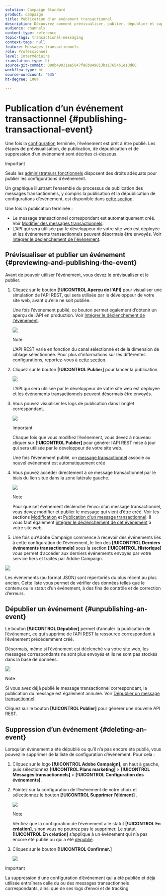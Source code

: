 ```yaml
---
solution: Campaign Standard
product: campaign
title: Publication d'un événement transactionnel
description: Découvrez comment prévisualiser, publier, dépublier et supprimer une configuration d’événement transactionnel.
audience: channels
content-type: reference
topic-tags: transactional-messaging
context-tags: null
feature: Messages transactionnels
role: Professionnel
level: Intermédiaire
translation-type: ht
source-git-commit: 088b49931ee5047fa6b949813ba17654b1e10d60
workflow-type: ht
source-wordcount: '635'
ht-degree: 100%

---
```



# Publication d’un événement transactionnel {#publishing-transactional-event}

Une fois la [configuration](../../channels/using/configuring-transactional-event.md) terminée, l’événement est prêt à être publié. Les étapes de prévisualisation, de publication, de dépublication et de suppression d’un événement sont décrites ci-dessous.

>[!IMPORTANT]
>
>Seuls les [administrateurs fonctionnels](../../administration/using/users-management.md#functional-administrators) <!--being part of the **[!UICONTROL All]** [organizational unit](../../administration/using/organizational-units.md) -->disposent des droits adéquats pour publier les configurations d’événement.

Un graphique illustrant l’ensemble du processus de publication des messages transactionnels, y compris la publication et la dépublication de configurations d’événement, est disponible dans [cette section](../../channels/using/publishing-transactional-message.md).

Une fois la publication terminée :
* Le message transactionnel correspondant est automatiquement créé. Voir [Modifier des messages transactionnels](../../channels/using/editing-transactional-message.md).
* L’API qui sera utilisée par le développeur de votre site web est déployée et les événements transactionnels peuvent désormais être envoyés. Voir [Intégrer le déclenchement de l&#39;événement](../../channels/using/getting-started-with-transactional-msg.md#integrate-event-trigger).

## Prévisualiser et publier un événement {#previewing-and-publishing-the-event}

Avant de pouvoir utiliser l’événement, vous devez le prévisualiser et le publier.

1. Cliquez sur le bouton **[!UICONTROL Aperçu de l&#39;API]** pour visualiser une simulation de l’API REST, qui sera utilisée par le développeur de votre site web, avant qu’elle ne soit publiée.

   Une fois l’événement publié, ce bouton permet également d’obtenir un aperçu de l’API en production. Voir [Intégrer le déclenchement de l&#39;événement](../../channels/using/getting-started-with-transactional-msg.md#integrate-event-trigger).

   ![](assets/message-center_api_preview.png)

   >[!NOTE]
   >
   >L’API REST varie en fonction du canal sélectionné et de la dimension de ciblage sélectionnée. Pour plus d’informations sur les différentes configurations, reportez-vous à [cette section](../../channels/using/configuring-transactional-event.md#transactional-event-specific-configurations).

1. Cliquez sur le bouton **[!UICONTROL Publier]** pour lancer la publication.

   ![](assets/message-center_pub.png)

   L’API qui sera utilisée par le développeur de votre site web est déployée et les événements transactionnels peuvent désormais être envoyés.

1. Vous pouvez visualiser les logs de publication dans l’onglet correspondant.

   ![](assets/message-center_logs.png)

   >[!IMPORTANT]
   >
   >Chaque fois que vous modifiez l’événement, vous devez à nouveau cliquer sur **[!UICONTROL Publier]** pour générer l’API REST mise à jour qui sera utilisée par le développeur de votre site web.

   Une fois l’événement publié, un [message transactionnel](../../channels/using/editing-transactional-message.md) associé au nouvel événement est automatiquement créé

1. Vous pouvez accéder directement à ce message transactionnel par le biais du lien situé dans la zone latérale gauche.

   ![](assets/message-center_messagegeneration.png)

   >[!NOTE]
   >
   >Pour que cet événement déclenche l’envoi d’un message transactionnel, vous devez modifier et publier le message qui vient d’être créé. Voir les sections [Modification](../../channels/using/editing-transactional-message.md) et [Publication d&#39;un message transactionnel](../../channels/using/publishing-transactional-message.md). Il vous faut également [intégrer le déclenchement de cet événement](../../channels/using/getting-started-with-transactional-msg.md#integrate-event-trigger) à votre site web.

1. Une fois qu’Adobe Campaign commence à recevoir des événements liés à cette configuration de l’événement, le lien des **[!UICONTROL Derniers événements transactionnels]** sous la section **[!UICONTROL Historique]** vous permet d’accéder aux derniers événements envoyés par votre service tiers et traités par Adobe Campaign.

![](assets/message-center_latest-events.png)

Les événements (au format JSON) sont répertoriés du plus récent au plus ancien. Cette liste vous permet de vérifier des données telles que le contenu ou le statut d’un événement, à des fins de contrôle et de correction d’erreurs.

## Dépublier un événement       {#unpublishing-an-event}

Le bouton **[!UICONTROL Dépublier]** permet d’annuler la publication de l’événement, ce qui supprime de l’API REST la ressource correspondant à l’événement précédemment créé.

Désormais, même si l’événement est déclenché via votre site web, les messages correspondants ne sont plus envoyés et ils ne sont pas stockés dans la base de données.

![](assets/message-center_unpublish.png)

>[!NOTE]
>
>Si vous avez déjà publié le message transactionnel correspondant, la publication du message est également annulée. Voir [Dépublier un message transactionnel](../../channels/using/publishing-transactional-message.md#unpublishing-a-transactional-message).

Cliquez sur le bouton **[!UICONTROL Publier]** pour générer une nouvelle API REST.

<!--## Transactional messaging publication process {#transactional-messaging-pub-process}

The chart below illustrates the transactional messaging publication process.

![](assets/message-center_pub-process.png)

For more on publishing, pausing and unpublishing a transactional message, see [this section](../../channels/using/publishing-transactional-message.md).-->

## Suppression d’un événement {#deleting-an-event}

Lorsqu’un événement a été dépublié ou qu’il n’a pas encore été publié, vous pouvez le supprimer de la liste de configuration d’événement. Pour cela :

1. Cliquez sur le logo **[!UICONTROL Adobe Campaign]**, en haut à gauche, puis sélectionnez **[!UICONTROL Plans marketing]** > **[!UICONTROL Messages transactionnels]** > **[!UICONTROL Configuration des événements]**.
1. Pointez sur la configuration de l’événement de votre choix et sélectionnez le bouton **[!UICONTROL Supprimer l’élément]** .

   ![](assets/message-center_delete-button.png)

   >[!NOTE]
   >
   >Vérifiez que la configuration de l’événement a le statut **[!UICONTROL En création]**, sinon vous ne pourrez pas le supprimer. Le statut **[!UICONTROL En création]** s’applique à un événement qui n’a pas encore été publié ou qui a été [dépublié](#unpublishing-an-event).

1. Cliquez sur le bouton **[!UICONTROL Confirmer.]**

   ![](assets/message-center_delete-confirm.png)

>[!IMPORTANT]
>
>La suppression d’une configuration d’événement qui a été publiée et déjà utilisée entraînera celle du ou des messages transactionnels correspondants, ainsi que de ses logs d’envoi et de tracking.
